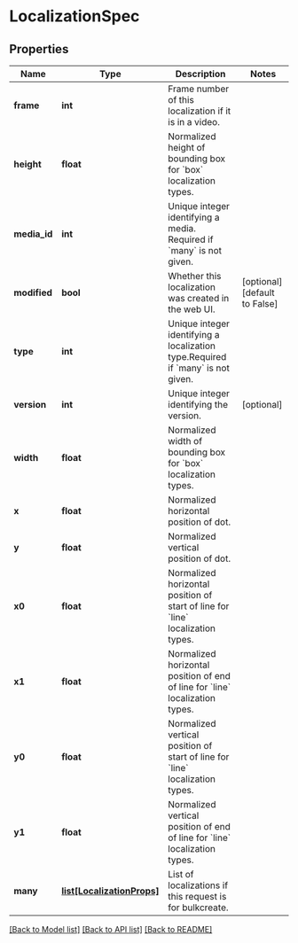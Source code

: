 # LocalizationSpec

## Properties
Name | Type | Description | Notes
------------ | ------------- | ------------- | -------------
**frame** | **int** | Frame number of this localization if it is in a video. | 
**height** | **float** | Normalized height of bounding box for &#x60;box&#x60; localization types. | 
**media_id** | **int** | Unique integer identifying a media. Required if &#x60;many&#x60; is not given. | 
**modified** | **bool** | Whether this localization was created in the web UI. | [optional] [default to False]
**type** | **int** | Unique integer identifying a localization type.Required if &#x60;many&#x60; is not given. | 
**version** | **int** | Unique integer identifying the version. | [optional] 
**width** | **float** | Normalized width of bounding box for &#x60;box&#x60; localization types. | 
**x** | **float** | Normalized horizontal position of dot. | 
**y** | **float** | Normalized vertical position of dot. | 
**x0** | **float** | Normalized horizontal position of start of line for &#x60;line&#x60; localization types. | 
**x1** | **float** | Normalized horizontal position of end of line for &#x60;line&#x60; localization types. | 
**y0** | **float** | Normalized vertical position of start of line for &#x60;line&#x60; localization types. | 
**y1** | **float** | Normalized vertical position of end of line for &#x60;line&#x60; localization types. | 
**many** | [**list[LocalizationProps]**](LocalizationProps.md) | List of localizations if this request is for bulkcreate. | 

[[Back to Model list]](../README.md#documentation-for-models) [[Back to API list]](../README.md#documentation-for-api-endpoints) [[Back to README]](../README.md)


